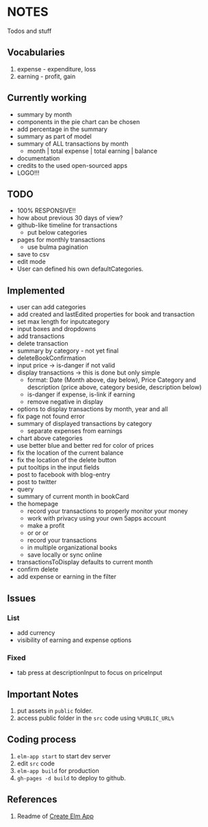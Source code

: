 # NOTES

Todos and stuff

## Vocabularies

1. expense - expenditure, loss
1. earning - profit, gain

## Currently working

- summary by month
- components in the pie chart can be chosen
- add percentage in the summary
- summary as part of model
- summary of ALL transactions by month
  - month | total expense | total earning | balance
- documentation
- credits to the used open-sourced apps
- LOGO!!!

## TODO

- 100% RESPONSIVE!!
- how about previous 30 days of view?
- github-like timeline for transactions
  - put below categories
- pages for monthly transactions
  - use bulma pagination
- save to csv
- edit mode
- User can defined his own defaultCategories.


## Implemented

- user can add categories
- add created and lastEdited properties for book and transaction
- set max length for inputcategory
- input boxes and dropdowns
- add transactions
- delete transaction
- summary by category - not yet final
- deleteBookConfirmation
- input price -> is-danger if not valid
- display transactions -> this is done but only simple
  - format: Date (Month above, day below), Price Category and description (price above, category beside, description below)
  - is-danger if expense, is-link if earning
  - remove negative in display
- options to display transactions by month, year and all
- fix page not found error
- summary of displayed transactions by category
  - separate expenses from earnings
- chart above categories
- use better blue and better red for color of prices
- fix the location of the current balance
- fix the location of the delete button
- put tooltips in the input fields
- post to facebook with blog-entry
- post to twitter
- query
- summary of current month in bookCard
- the homepage
  - record your transactions to properly monitor your money
  - work with privacy using your own 5apps account
  - make a profit
  - or or or
  - record your transactions
  - in multiple organizational books
  - save locally or sync online
- transactionsToDisplay defaults to current month
- confirm delete
- add expense or earning in the filter


## Issues

### List
- add currency
- visibility of earning and expense options

### Fixed
- tab press at descriptionInput to focus on priceInput

## Important Notes

1. put assets in `public` folder.
1. access public folder in the `src` code using `%PUBLIC_URL%`

## Coding process

1. `elm-app start` to start dev server
1. edit `src` code
1. `elm-app build` for production
1. `gh-pages -d build` to deploy to github.

## References

1. Readme of [Create Elm App](https://github.com/halfzebra/create-elm-app/blob/master/template/README.md)
